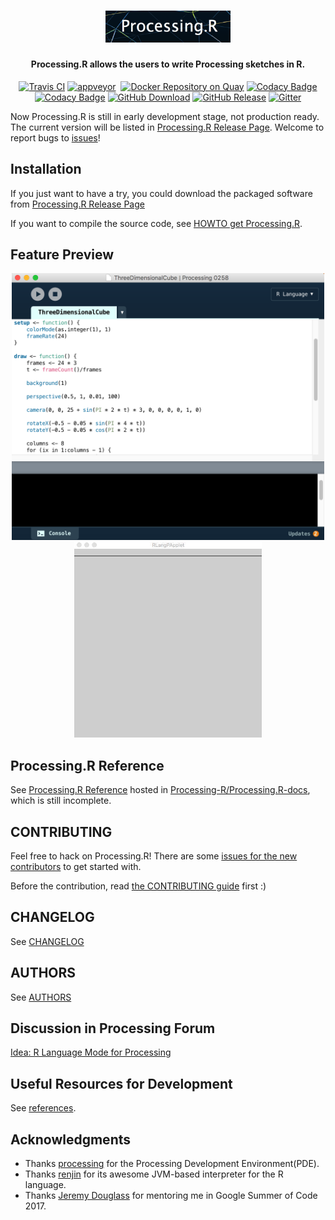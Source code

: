 <h1 align="center">
    <img src="./raw-docs/img/logo/logo.png" alt="logo" width="200">
  <br>
</h1>

<h4 align="center">Processing.R allows the users to write Processing sketches in R.</h4>

<!--[![Build Status](https://travis-ci.org/gaocegege/Processing.R.svg?branch=master)](https://travis-ci.org/gaocegege/Processing.R)
[![](https://img.shields.io/badge/docker-supported-blue.svg)](https://quay.io/repository/gaocegege/processing.r)
[![Docker Repository on Quay](https://quay.io/repository/gaocegege/processing.r/status "Docker Repository on Quay")](https://quay.io/repository/gaocegege/processing.r)
[![Codacy Badge](https://api.codacy.com/project/badge/Grade/33ebc49f6f764fffb7ea7bf617edf902)](https://www.codacy.com/app/gaocegege/Processing-R?utm_source=github.com&amp;utm_medium=referral&amp;utm_content=gaocegege/Processing.R&amp;utm_campaign=Badge_Grade)
[![Github All Releases](https://img.shields.io/github/downloads/gaocegege/Processing.R/total.svg)](https://github.com/gaocegege/Processing.R/releases)
[![Gitter](https://badges.gitter.im/gaocegege/Processing.R.svg)](https://gitter.im/gaocegege/Processing.R?utm_source=badge&utm_medium=badge&utm_campaign=pr-badge)
[![Build status](https://ci.appveyor.com/api/projects/status/9lq6psaw9c18ins8/branch/master?svg=true)](https://ci.appveyor.com/project/gaocegege/processing-r/branch/master)
[![GitHub release](https://img.shields.io/github/release/gaocegege/Processing.R.svg)](https://github.com/gaocegege/Processing.R/releases)
[![Codacy Badge](https://api.codacy.com/project/badge/Coverage/33ebc49f6f764fffb7ea7bf617edf902)](https://www.codacy.com/app/gaocegege/Processing-R?utm_source=github.com&utm_medium=referral&utm_content=gaocegege/Processing.R&utm_campaign=Badge_Coverage)
-->

<p align="center">
    <a href="https://travis-ci.org/gaocegege/Processing.R"><img src="https://travis-ci.org/gaocegege/Processing.R.svg?branch=master" alt="Travis CI"></a>
    <a href="https://ci.appveyor.com/project/gaocegege/processing-r/branch/master"><img src="https://ci.appveyor.com/api/projects/status/9lq6psaw9c18ins8/branch/master?svg=true" alt="appveyor"></a>
    <a href="https://quay.io/repository/gaocegege/processing.r"><img src="https://img.shields.io/badge/docker-supported-blue.svg" alt=""></a>
    <a href="https://quay.io/repository/gaocegege/processing.r"><img src="https://quay.io/repository/gaocegege/processing.r/status" alt="Docker Repository on Quay" title="Docker Repository on Quay"></a>
    <a href="https://www.codacy.com/app/gaocegege/Processing-R?utm_source=github.com&amp;utm_medium=referral&amp;utm_content=gaocegege/Processing.R&amp;utm_campaign=Badge_Grade"><img src="https://api.codacy.com/project/badge/Grade/33ebc49f6f764fffb7ea7bf617edf902" alt="Codacy Badge"></a>
    <a href="https://www.codacy.com/app/gaocegege/Processing-R?utm_source=github.com&amp;utm_medium=referral&amp;utm_content=gaocegege/Processing.R&amp;utm_campaign=Badge_Coverage"><img src="https://api.codacy.com/project/badge/Coverage/33ebc49f6f764fffb7ea7bf617edf902" alt="Codacy Badge"></a>
    <a href="https://github.com/gaocegege/Processing.R/releases"><img src="https://img.shields.io/github/downloads/gaocegege/Processing.R/total.svg" alt="GitHub Download"></a>
    <a href="https://github.com/gaocegege/Processing.R/releases"><img src="https://img.shields.io/github/release/gaocegege/Processing.R.svg" alt="GitHub Release"></a>
    <a href="https://gitter.im/gaocegege/Processing.R?utm_source=badge&amp;utm_medium=badge&amp;utm_campaign=pr-badge"><img src="https://badges.gitter.im/gaocegege/Processing.R.svg" alt="Gitter"></a>
</p>

Now Processing.R is still in early development stage, not production ready. The current version will be listed in [Processing.R Release Page](https://github.com/gaocegege/Processing.R/releases). Welcome to report bugs to [issues](https://github.com/gaocegege/Processing.R/issues)!

## Installation

If you just want to have a try, you could download the packaged software from [Processing.R Release Page](https://github.com/gaocegege/Processing.R/releases)

If you want to compile the source code, see [HOWTO get Processing.R](./raw-docs/howto.md).

## Feature Preview

<div align="center">
	<img src="./raw-docs/img/editor.png" alt="Editor" width="500">
</div>

<div align="center">
	<img src="./raw-docs/img/demo.gif" alt="Demo" width="300">
</div>

## Processing.R Reference

See [Processing.R Reference](https://processing-r.github.io/Processing.R-docs/) hosted in [Processing-R/Processing.R-docs](https://github.com/Processing-R/Processing.R-docs), which is still incomplete.

## CONTRIBUTING

Feel free to hack on Processing.R! There are some [issues for the new contributors](https://github.com/gaocegege/Processing.R/issues?q=is%3Aissue+is%3Aopen+label%3Afor-new-contributors) to get started with.

Before the contribution, read [the CONTRIBUTING guide](./CONTRIBUTING.md) first :)

## CHANGELOG

See [CHANGELOG](./CHANGELOG.md)

## AUTHORS

See [AUTHORS](./AUTHORS.md)

## Discussion in Processing Forum

[Idea: R Language Mode for Processing](https://forum.processing.org/two/discussion/21195/gsoc-2017-r-language-mode-for-processing)

## Useful Resources for Development

See [references](./raw-docs/references.md).

## Acknowledgments

* Thanks [processing](https://github.com/processing/processing) for the Processing Development Environment(PDE).
* Thanks [renjin](https://github.com/bedatadriven/renjin) for its awesome JVM-based interpreter for the R language.
* Thanks [Jeremy Douglass](https://github.com/jeremydouglass) for mentoring me in Google Summer of Code 2017.
